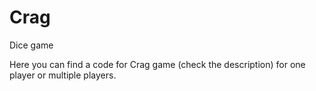 # Crag
Dice game


Here you can find a code for Crag game (check the description) for one player or multiple players.
